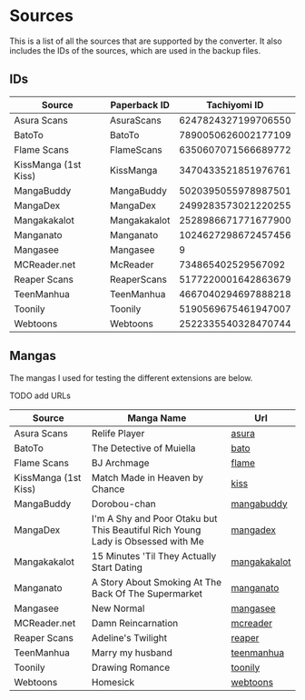 # Sources

This is a list of all the sources that are supported by the converter. It also includes the IDs of the sources, which are used in the backup files.

## IDs

| Source               | Paperback ID | Tachiyomi ID        |
| -------------------- | ------------ | ------------------- |
| Asura Scans          | AsuraScans   | 6247824327199706550 |
| BatoTo               | BatoTo       | 7890050626002177109 |
| Flame Scans          | FlameScans   | 6350607071566689772 |
| KissManga (1st Kiss) | KissManga    | 3470433521851976761 |
| MangaBuddy           | MangaBuddy   | 5020395055978987501 |
| MangaDex             | MangaDex     | 2499283573021220255 |
| Mangakakalot         | Mangakakalot | 2528986671771677900 |
| Manganato            | Manganato    | 1024627298672457456 |
| Mangasee             | Mangasee     | 9                   |
| MCReader.net         | McReader     | 734865402529567092  |
| Reaper Scans         | ReaperScans  | 5177220001642863679 |
| TeenManhua           | TeenManhua   | 4667040294697888218 |
| Toonily              | Toonily      | 5190569675461947007 |
| Webtoons             | Webtoons     | 2522335540328470744 |

## Mangas

The mangas I used for testing the different extensions are below.

TODO add URLs

| Source               | Manga Name                                                                      | Url            |
| -------------------- | ------------------------------------------------------------------------------- | -------------- |
| Asura Scans          | Relife Player                                                                   | [asura]        |
| BatoTo               | The Detective of Muiella                                                        | [bato]         |
| Flame Scans          | BJ Archmage                                                                     | [flame]        |
| KissManga (1st Kiss) | Match Made in Heaven by Chance                                                  | [kiss]         |
| MangaBuddy           | Dorobou-chan                                                                    | [mangabuddy]   |
| MangaDex             | I'm A Shy and Poor Otaku but This Beautiful Rich Young Lady is Obsessed with Me | [mangadex]     |
| Mangakakalot         | 15 Minutes 'Til They Actually Start Dating                                      | [mangakakalot] |
| Manganato            | A Story About Smoking At The Back Of The Supermarket                            | [manganato]    |
| Mangasee             | New Normal                                                                      | [mangasee]     |
| MCReader.net         | Damn Reincarnation                                                              | [mcreader]     |
| Reaper Scans         | Adeline's Twilight                                                              | [reaper]       |
| TeenManhua           | Marry my husband                                                                | [teenmanhua]   |
| Toonily              | Drawing Romance                                                                 | [toonily]      |
| Webtoons             | Homesick                                                                        | [webtoons]     |

[asura]: https://www.asurascans.com/manga/4569947261-relife-player/
[bato]: https://mto.to/series/74398
[flame]: https://flamescans.org/series/1685095321-bj-archmage/
[kiss]: https://1stkissmanga.me/manga/match-made-in-heaven-by-chance/
[mangabuddy]: https://mangabuddy.com/dorobou-chan
[mangadex]: https://mangadex.org/title/568e2624-cf7b-4c94-a6a3-803838a1836e/i-m-a-shy-and-poor-otaku-but-this-beautiful-rich-young-lady-is-obsessed-with-me
[mangakakalot]: https://mangakakalot.com/manga/kz929466
[manganato]: https://manganato.com/manga-no991149
[mangasee]: https://mangasee123.com/manga/New-Normal
[mcreader]: https://www.mreader.co/manga/damn-reincarnation
[reaper]: https://reaperscans.com/comics/4530-adelines-twilight
[teenmanhua]: http://teenmanhua.me/manga/marry-my-husband
[toonily]: https://toonily.com/webtoon/drawing-romance/
[webtoons]: https://www.webtoons.com/en/thriller/homesick/list?title_no=2759
